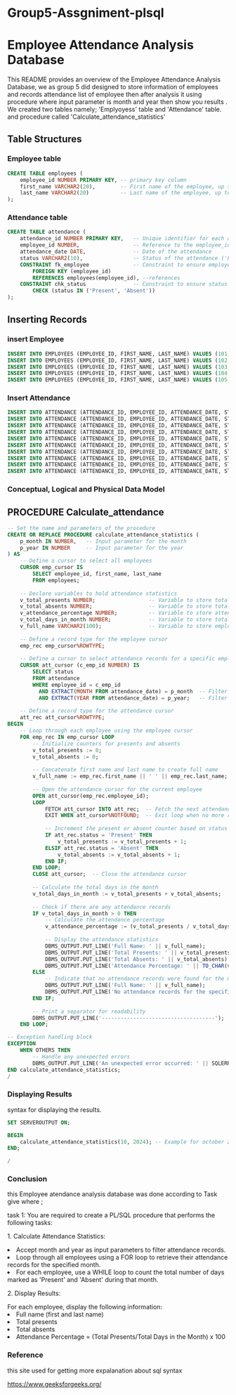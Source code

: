 # Group5-Assgniment-plsql
# Employee Attendance Analysis Database


This README provides an overview of the Employee Attendance Analysis Database, we as group 5  did designed to store information of employees and records attendance list of employee then after analysis it using procedure where input parameter is month and year then show you results . We created two tables namely; 'Emplyoyess' table and 'Attendance' table. and procedure called 'Calculate_attendance_statistics'

## Table Structures

### Employee table
``` sql 
CREATE TABLE employees (
    employee_id NUMBER PRIMARY KEY, -- primary key column
    first_name VARCHAR2(20),        -- First name of the employee, up to 20 characters
    last_name VARCHAR2(20)          -- Last name of the employee, up to 20 characters
);
```
### Attendance table
```sql
CREATE TABLE attendance (
    attendance_id NUMBER PRIMARY KEY,   -- Unique identifier for each attendance record
    employee_id NUMBER,                 -- Reference to the employee_id from employees table
    attendance_date DATE,               -- Date of the attendance
    status VARCHAR2(10),                -- Status of the attendance ('Present' or 'Absent')
    CONSTRAINT fk_employee              -- Constraint to ensure employee_id exists in employees table
        FOREIGN KEY (employee_id) 
        REFERENCES employees(employee_id), --references
    CONSTRAINT chk_status               -- Constraint to ensure status is either 'Present' or 'Absent'
        CHECK (status IN ('Present', 'Absent'))
);

```
## Inserting Records

### insert Employee
```sql
INSERT INTO EMPLOYEES (EMPLOYEE_ID, FIRST_NAME, LAST_NAME) VALUES (101,'Ishimwe','Emile')  
INSERT INTO EMPLOYEES (EMPLOYEE_ID, FIRST_NAME, LAST_NAME) VALUES (102,'Ndahiriwe','Bienfait')
INSERT INTO EMPLOYEES (EMPLOYEE_ID, FIRST_NAME, LAST_NAME) VALUES (103,'Arihafi','Moise')
INSERT INTO EMPLOYEES (EMPLOYEE_ID, FIRST_NAME, LAST_NAME) VALUES (104,'Habimana','Daniel')
INSERT INTO EMPLOYEES (EMPLOYEE_ID, FIRST_NAME, LAST_NAME) VALUES (105,'Stella','Stella')
```

### Insert Attendance
```sql 
INSERT INTO ATTENDANCE (ATTENDANCE_ID, EMPLOYEE_ID, ATTENDANCE_DATE, STATUS) VALUES ('1', '101', TO_DATE('2024-10-30 07:35:20', 'YYYY-MM-DD HH24:MI:SS'), 'Present')
INSERT INTO ATTENDANCE (ATTENDANCE_ID, EMPLOYEE_ID, ATTENDANCE_DATE, STATUS) VALUES ('2', '102', TO_DATE('2024-10-30 07:35:38', 'YYYY-MM-DD HH24:MI:SS'), 'Present')
INSERT INTO ATTENDANCE (ATTENDANCE_ID, EMPLOYEE_ID, ATTENDANCE_DATE, STATUS) VALUES ('3', '103', TO_DATE('2024-10-30 07:35:50', 'YYYY-MM-DD HH24:MI:SS'), 'Absent')
INSERT INTO ATTENDANCE (ATTENDANCE_ID, EMPLOYEE_ID, ATTENDANCE_DATE, STATUS) VALUES ('4', '104', TO_DATE('2024-10-30 07:35:58', 'YYYY-MM-DD HH24:MI:SS'), 'Absent')
INSERT INTO ATTENDANCE (ATTENDANCE_ID, EMPLOYEE_ID, ATTENDANCE_DATE, STATUS) VALUES ('5', '105', TO_DATE('2024-10-30 07:36:16', 'YYYY-MM-DD HH24:MI:SS'), 'Present')
INSERT INTO ATTENDANCE (ATTENDANCE_ID, EMPLOYEE_ID, ATTENDANCE_DATE, STATUS) VALUES ('6', '101', TO_DATE('2024-10-31 07:38:44', 'YYYY-MM-DD HH24:MI:SS'), 'Present')
INSERT INTO ATTENDANCE (ATTENDANCE_ID, EMPLOYEE_ID, ATTENDANCE_DATE, STATUS) VALUES ('7', '102', TO_DATE('2024-10-31 07:39:02', 'YYYY-MM-DD HH24:MI:SS'), 'Absent')
INSERT INTO ATTENDANCE (ATTENDANCE_ID, EMPLOYEE_ID, ATTENDANCE_DATE, STATUS) VALUES ('8', '103', TO_DATE('2024-10-31 07:39:13', 'YYYY-MM-DD HH24:MI:SS'), 'Absent')
INSERT INTO ATTENDANCE (ATTENDANCE_ID, EMPLOYEE_ID, ATTENDANCE_DATE, STATUS) VALUES ('9', '104', TO_DATE('2024-10-31 07:39:24', 'YYYY-MM-DD HH24:MI:SS'), 'Present')
INSERT INTO ATTENDANCE (ATTENDANCE_ID, EMPLOYEE_ID, ATTENDANCE_DATE, STATUS) VALUES ('10', '105', TO_DATE('2024-10-31 07:39:36', 'YYYY-MM-DD HH24:MI:SS'), 'Present')
```
### Conceptual, Logical and Physical Data Model
## PROCEDURE Calculate_attendance
```sql
-- Set the name and parameters of the procedure
CREATE OR REPLACE PROCEDURE calculate_attendance_statistics (
    p_month IN NUMBER,   -- Input parameter for the month
    p_year IN NUMBER     -- Input parameter for the year
) AS
    -- Define a cursor to select all employees
    CURSOR emp_cursor IS
        SELECT employee_id, first_name, last_name
        FROM employees;
        
    -- Declare variables to hold attendance statistics
    v_total_presents NUMBER;                 -- Variable to store total presents
    v_total_absents NUMBER;                  -- Variable to store total absents
    v_attendance_percentage NUMBER;          -- Variable to store attendance percentage
    v_total_days_in_month NUMBER;            -- Variable to store total days in month
    v_full_name VARCHAR2(100);               -- Variable to store employee's full name
    
    -- Define a record type for the employee cursor
    emp_rec emp_cursor%ROWTYPE;
    
    -- Define a cursor to select attendance records for a specific employee
    CURSOR att_cursor (c_emp_id NUMBER) IS
        SELECT status
        FROM attendance
        WHERE employee_id = c_emp_id
          AND EXTRACT(MONTH FROM attendance_date) = p_month  -- Filter by month
          AND EXTRACT(YEAR FROM attendance_date) = p_year;   -- Filter by year
    
    -- Define a record type for the attendance cursor
    att_rec att_cursor%ROWTYPE;
BEGIN
    -- Loop through each employee using the employee cursor
    FOR emp_rec IN emp_cursor LOOP
        -- Initialize counters for presents and absents
        v_total_presents := 0;
        v_total_absents := 0;
        
        -- Concatenate first name and last name to create full name
        v_full_name := emp_rec.first_name || ' ' || emp_rec.last_name;
        
        -- Open the attendance cursor for the current employee
        OPEN att_cursor(emp_rec.employee_id);
        LOOP
            FETCH att_cursor INTO att_rec;  -- Fetch the next attendance record
            EXIT WHEN att_cursor%NOTFOUND;  -- Exit loop when no more records
            
            -- Increment the present or absent counter based on status
            IF att_rec.status = 'Present' THEN
                v_total_presents := v_total_presents + 1;
            ELSIF att_rec.status = 'Absent' THEN
                v_total_absents := v_total_absents + 1;
            END IF;
        END LOOP;
        CLOSE att_cursor;  -- Close the attendance cursor
        
        -- Calculate the total days in the month
        v_total_days_in_month := v_total_presents + v_total_absents;
        
        -- Check if there are any attendance records
        IF v_total_days_in_month > 0 THEN
            -- Calculate the attendance percentage
            v_attendance_percentage := (v_total_presents / v_total_days_in_month) * 100;
            
            -- Display the attendance statistics
            DBMS_OUTPUT.PUT_LINE('Full Name: ' || v_full_name);
            DBMS_OUTPUT.PUT_LINE('Total Presents: ' || v_total_presents);
            DBMS_OUTPUT.PUT_LINE('Total Absents: ' || v_total_absents);
            DBMS_OUTPUT.PUT_LINE('Attendance Percentage: ' || TO_CHAR(v_attendance_percentage, '90.00') || '%');
        ELSE
            -- Indicate that no attendance records were found for the month
            DBMS_OUTPUT.PUT_LINE('Full Name: ' || v_full_name);
            DBMS_OUTPUT.PUT_LINE('No attendance records for the specified month.');
        END IF;
        
        -- Print a separator for readability
        DBMS_OUTPUT.PUT_LINE('------------------------------------');
    END LOOP;

-- Exception handling block
EXCEPTION
    WHEN OTHERS THEN
        -- Handle any unexpected errors
        DBMS_OUTPUT.PUT_LINE('An unexpected error occurred: ' || SQLERRM);
END calculate_attendance_statistics;
/
```
### Displaying Results
syntax for displaying the results.
```sql
SET SERVEROUTPUT ON;

BEGIN
    calculate_attendance_statistics(10, 2024); -- Example for october 2024
END;

/
```
### Conclusion 
this Employee atendance analysis database was done according to Task give where ;

task 1: You are required to create a PL/SQL procedure that performs the following tasks:
<p>1. Calculate Attendance Statistics:</p>
<li>Accept month and year as input parameters to filter attendance records.</li>
<li>Loop through all employees using a FOR loop to retrieve their attendance records for the specified month.</li>
<li>For each employee, use a WHILE loop to count the total number of days marked as 'Present' and 'Absent' during that month.</li>

<p> </p>
<p>2. Display Results:</p>
For each employee, display the following information:
<li>Full name (first and last name)</li>
<li>Total presents</li>
<li>Total absents</li>
<li>Attendance Percentage = (Total Presents/Total Days in the Month) x 100</li>

### Reference 
this site used for getting more expalanation about sql syntax 

https://www.geeksforgeeks.org/
             



